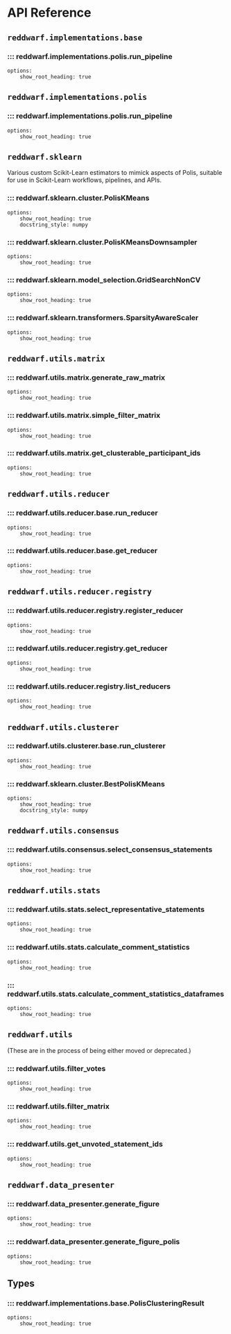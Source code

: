# API Reference

## `reddwarf.implementations.base`

### ::: reddwarf.implementations.polis.run_pipeline
    options:
        show_root_heading: true

## `reddwarf.implementations.polis`

### ::: reddwarf.implementations.polis.run_pipeline
    options:
        show_root_heading: true

## `reddwarf.sklearn`

Various custom Scikit-Learn estimators to mimick aspects of Polis, suitable for
use in Scikit-Learn workflows, pipelines, and APIs.

### ::: reddwarf.sklearn.cluster.PolisKMeans
    options:
        show_root_heading: true
        docstring_style: numpy

### ::: reddwarf.sklearn.cluster.PolisKMeansDownsampler
    options:
        show_root_heading: true

### ::: reddwarf.sklearn.model_selection.GridSearchNonCV
    options:
        show_root_heading: true

### ::: reddwarf.sklearn.transformers.SparsityAwareScaler
    options:
        show_root_heading: true

## `reddwarf.utils.matrix`

### ::: reddwarf.utils.matrix.generate_raw_matrix
    options:
        show_root_heading: true

### ::: reddwarf.utils.matrix.simple_filter_matrix
    options:
        show_root_heading: true

### ::: reddwarf.utils.matrix.get_clusterable_participant_ids
    options:
        show_root_heading: true

## `reddwarf.utils.reducer`

### ::: reddwarf.utils.reducer.base.run_reducer
    options:
        show_root_heading: true

### ::: reddwarf.utils.reducer.base.get_reducer
    options:
        show_root_heading: true

## `reddwarf.utils.reducer.registry`

### ::: reddwarf.utils.reducer.registry.register_reducer
    options:
        show_root_heading: true

### ::: reddwarf.utils.reducer.registry.get_reducer
    options:
        show_root_heading: true

### ::: reddwarf.utils.reducer.registry.list_reducers
    options:
        show_root_heading: true

## `reddwarf.utils.clusterer`

### ::: reddwarf.utils.clusterer.base.run_clusterer
    options:
        show_root_heading: true

### ::: reddwarf.sklearn.cluster.BestPolisKMeans
    options:
        show_root_heading: true
        docstring_style: numpy

## `reddwarf.utils.consensus`

### ::: reddwarf.utils.consensus.select_consensus_statements
    options:
        show_root_heading: true

## `reddwarf.utils.stats`

### ::: reddwarf.utils.stats.select_representative_statements
    options:
        show_root_heading: true

### ::: reddwarf.utils.stats.calculate_comment_statistics
    options:
        show_root_heading: true

### ::: reddwarf.utils.stats.calculate_comment_statistics_dataframes
    options:
        show_root_heading: true

## `reddwarf.utils`

(These are in the process of being either moved or deprecated.)

### ::: reddwarf.utils.filter_votes
    options:
        show_root_heading: true

### ::: reddwarf.utils.filter_matrix
    options:
        show_root_heading: true

### ::: reddwarf.utils.get_unvoted_statement_ids
    options:
        show_root_heading: true

## `reddwarf.data_presenter`

### ::: reddwarf.data_presenter.generate_figure
    options:
        show_root_heading: true

### ::: reddwarf.data_presenter.generate_figure_polis
    options:
        show_root_heading: true


## Types

### ::: reddwarf.implementations.base.PolisClusteringResult
    options:
        show_root_heading: true

